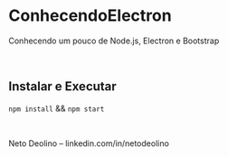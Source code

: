 # ConhecendoElectron
Conhecendo um pouco de Node.js, Electron e Bootstrap

<br/>

## Instalar e Executar
`npm install` && `npm start`

<br/>

Neto Deolino – linkedin.com/in/netodeolino